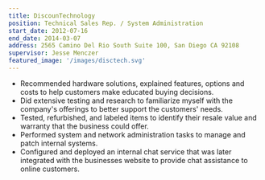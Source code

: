 ```yaml
---
title: DiscounTechnology
position: Technical Sales Rep. / System Administration
start_date: 2012-07-16
end_date: 2014-03-07
address: 2565 Camino Del Rio South Suite 100, San Diego CA 92108
supervisor: Jesse Menczer
featured_image: '/images/disctech.svg'
---
```

* Recommended hardware solutions, explained features, options and costs to help customers make educated buying decisions.
* Did extensive testing and research to familiarize myself with the company's offerings to better support the customers' needs.
* Tested, refurbished, and labeled items to identify their resale value and warranty that the business could offer.
* Performed system and network administration tasks to manage and patch internal systems.
* Configured and deployed an internal chat service that was later integrated with the businesses website to provide chat assistance to online customers.

